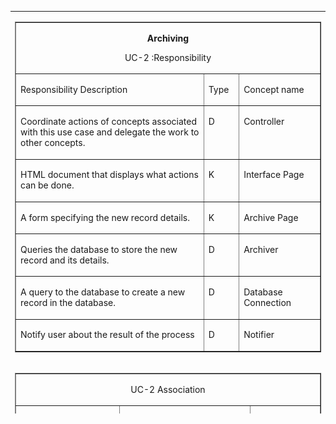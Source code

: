 
<table align="center" width="810" height="644" ">
  <tr>
    <td><table border="1" cellspacing="0" cellpadding="0" align="left">
      <tr>
        <td width="623" colspan="3" valign="top"><p align="center"><strong>Archiving</strong></p>
          <p align="center"> UC-2  :Responsibility</p></td>
      </tr>
      <tr>
        <td width="431" valign="top"><p>Responsibility Description</p></td>
        <td width="48" valign="top"><p>Type</p></td>
        <td width="144" valign="top"><p>Concept name</p></td>
      </tr>
      <tr>
        <td width="431" valign="top"><p>Coordinate    actions of concepts associated with this use case and delegate the work to    other concepts.</p></td>
        <td width="48" valign="top"><p>D</p></td>
        <td width="144" valign="top"><p>Controller</p></td>
      </tr>
      <tr>
        <td width="431" valign="top"><p>HTML    document that displays what actions can be done.</p></td>
        <td width="48" valign="top"><p>K</p></td>
        <td width="144" valign="top"><p>Interface    Page</p></td>
      </tr>
      <tr>
        <td width="431" valign="top"><p>A    form specifying the new record details.</p></td>
        <td width="48" valign="top"><p>K</p></td>
        <td width="144" valign="top"><p>Archive    Page</p></td>
      </tr>
      <tr>
        <td width="431" valign="top"><p>Queries    the database to store the new record and its details. </p></td>
        <td width="48" valign="top"><p>D</p></td>
        <td width="144" valign="top"><p>Archiver</p></td>
      </tr>
      <tr>
        <td width="431" valign="top"><p>A    query to the database to create a new record in the database.</p></td>
        <td width="48" valign="top"><p>D</p></td>
        <td width="144" valign="top"><p>Database    Connection</p></td>
      </tr>
      <tr>
        <td width="431" valign="top"><p>Notify    user about the result of the process</p></td>
        <td width="48" valign="top"><p>D</p></td>
        <td width="144" valign="top"><p>Notifier</p></td>
      </tr>
    </table></td>
  </tr>
  <tr>
    <td><table border="1" cellspacing="0" cellpadding="0" align="left">
      <tr>
        <td width="623" colspan="3" valign="top"><p align="center">UC-2 Association</p></td>
      </tr>
      <tr>
        <td width="216" valign="top"><p>Concept pair</p></td>
        <td width="294" valign="top"><p>Association description</p></td>
        <td width="114" valign="top"><p>Association name </p></td>
      </tr>
      <tr>
        <td width="216"><p>Archive    Page ↔ Controller</p></td>
        <td width="294" valign="top"><p>Archive    Page passes the new record parameters to the Controller</p></td>
        <td width="114"><p>Conveys    Request</p></td>
      </tr>
      <tr>
        <td width="216"><p>Controller    ↔ Archiver</p></td>
        <td width="294" valign="top"><p>Controller    passes the new record parameters to the Archiver</p></td>
        <td width="114"><p>Conveys    Request</p></td>
      </tr>
      <tr>
        <td width="216"><p>Archiver    ↔ Database Connection</p></td>
        <td width="294" valign="top"><p>Archiver    passes the queries to the Database Connection. </p></td>
        <td width="114"><p>Requests    Query</p></td>
      </tr>
      <tr>
        <td width="216"><p>Database    Connection  ↔ Notifier</p></td>
        <td width="294" valign="top"><p>Database    connection informs the notifier about the result of process of record    creation</p></td>
        <td width="114"><p>Informs</p></td>
      </tr>
      <tr>
        <td width="216"><p>Notifier    ↔ Interface Page</p></td>
        <td width="294" valign="top"><p>Notifier    passes the process result message to the Interface page to display.</p></td>
        <td width="114"><p>Displays</p></td>
      </tr>
    </table></td>
  </tr>
  <tr>
    <td><table border="1" cellspacing="0" cellpadding="0" align="left">
      <tr>
        <td width="623" colspan="3" valign="top"><p align="center">UC-2 Attributes</p></td>
      </tr>
      <tr>
        <td width="134" valign="top"><p>Concept</p></td>
        <td width="120" valign="top"><p>Attributes</p></td>
        <td width="369" valign="top"><p>Attribute Description</p></td>
      </tr>
      <tr>
        <td width="134" valign="top"><p>Archiver</p></td>
        <td width="120" valign="top"><p>Record parameters</p></td>
        <td width="369" valign="top"><p>Name, Category, ID, Date (publish, archive, recording), tag</p></td>
      </tr>
    </table></td>
  </tr>
  <tr>
    <td><img src="img/UC-2 Archiving.bmp" width="640" height="469"></td>
  </tr>
  <tr>
    <td> </td>
  </tr>
  <tr>
    <td><table border="1" cellspacing="0" cellpadding="0" align="left">
      <tr>
        <td width="623" colspan="3" valign="top"><p align="center"><strong>Search</strong></p>
          <p align="center">UC-3 Responsibility</p></td>
      </tr>
      <tr>
        <td width="431" valign="top"><p>Responsibility Description</p></td>
        <td width="48" valign="top"><p>Type</p></td>
        <td width="144" valign="top"><p>Concept name</p></td>
      </tr>
      <tr>
        <td width="431" valign="top"><p>Coordinate    actions of concepts associated with this use case and delegate the work to    other concepts.</p></td>
        <td width="48" valign="top"><p>D</p></td>
        <td width="144" valign="top"><p>Controller</p></td>
      </tr>
      <tr>
        <td width="431" valign="top"><p>HTML    document that displays what actions can be done.</p></td>
        <td width="48" valign="top"><p>K</p></td>
        <td width="144" valign="top"><p>Interface    Page</p></td>
      </tr>
      <tr>
        <td width="431" valign="top"><p>Form    specifying the Search parameters for data retrieval from the database.</p></td>
        <td width="48" valign="top"><p>K</p></td>
        <td width="144" valign="top"><p>Search    Page</p></td>
      </tr>
      <tr>
        <td width="431" valign="top"><p>Retrieves    the records from the database.</p></td>
        <td width="48" valign="top"><p>D</p></td>
        <td width="144" valign="top"><p>Searcher</p></td>
      </tr>
      <tr>
        <td width="431" valign="top"><p>Render    the retrieved records into an HTML document for sending to actor&rsquo;s Web    browser for display.</p></td>
        <td width="48" valign="top"><p>D</p></td>
        <td width="144" valign="top"><p>Page    Maker</p></td>
      </tr>
      <tr>
        <td width="431" valign="top"><p>A    query to the database that matches the actor&rsquo;s search criteria and retrieve    the records.</p></td>
        <td width="48" valign="top"><p>D</p></td>
        <td width="144" valign="top"><p>Database    Connection</p></td>
      </tr>
      <tr>
        <td width="431" valign="top"><p>The    selected record can be previewed to the user.</p></td>
        <td width="48" valign="top"><p>D</p></td>
        <td width="144" valign="top"><p>Media    Player</p></td>
      </tr>
      <tr>
        <td width="431" valign="top"><p>The    selected record can be downloaded by the user.</p></td>
        <td width="48" valign="top"><p>D</p></td>
        <td width="144" valign="top"><p>Media    Downloader</p></td>
      </tr>
    </table></td>
  </tr>
  <tr>
    <td> </td>
  </tr>
  <tr>
    <td><table border="1" cellspacing="0" cellpadding="0" align="left" width="630">
      <tr>
        <td width="630" colspan="3" valign="top"><p align="center">UC-3 Association</p></td>
      </tr>
      <tr>
        <td width="156" valign="top"><p>Concept pair</p></td>
        <td width="342" valign="top"><p>Association description</p></td>
        <td width="132" valign="top"><p>Association name </p></td>
      </tr>
      <tr>
        <td width="156" valign="top"><p>Controller ↔ Interface Page</p></td>
        <td width="342" valign="top"><p>Controller prepares the interface page to be displayed for the user.    And receives the search parameters.</p></td>
        <td width="132" valign="top"><p>Displays</p></td>
      </tr>
      <tr>
        <td width="156" valign="top"><p>Controller ↔ Search Request</p></td>
        <td width="342" valign="top"><p>Controller passes the search parameters to the Search Request.</p></td>
        <td width="132" valign="top"><p>Conveys Request</p></td>
      </tr>
      <tr>
        <td width="156" valign="top"><p>Search Request ↔ Database Connection</p></td>
        <td width="342" valign="top"><p>Search request asks the database connection to retrieve the matching    records from the database.</p></td>
        <td width="132" valign="top"><p>Retrieves Records</p></td>
      </tr>
      <tr>
        <td width="156" valign="top"><p>Database Connection ↔ Page Maker</p></td>
        <td width="342" valign="top"><p>Database Connection passes the retrieved data to Page Maker to render    them for display</p></td>
        <td width="132" valign="top"><p>Provides Data</p></td>
      </tr>
      <tr>
        <td width="156" valign="top"><p>Page Maker ↔ Interface Page</p></td>
        <td width="342" valign="top"><p>Page Maker prepares the Interface Page to display the list of    retrieved records for the user</p></td>
        <td width="132" valign="top"><p>Displays</p></td>
      </tr>
      <tr>
        <td width="156" valign="top"><p>Interface Page ↔ Controller</p></td>
        <td width="342" valign="top"><p>Interface Page conveys play request to the Controller</p></td>
        <td width="132" valign="top"><p>Requests Play</p></td>
      </tr>
      <tr>
        <td width="156" valign="top"><p>Controller ↔ Media Player</p></td>
        <td width="342" valign="top"><p>Controller conveys the record to be displayed by Media Player, if    selected</p></td>
        <td width="132" valign="top"><p>Conveys Data</p></td>
      </tr>
      <tr>
        <td width="156" valign="top"><p>Controller ↔  Media Downloader</p></td>
        <td width="342" valign="top"><p>Controller conveys the record to be downloaded to the user specified    location, if selected</p></td>
        <td width="132" valign="top"><p>Conveys Data</p></td>
      </tr>
    </table></td>
  </tr>
  <tr>
    <td> </td>
  </tr>
  <tr>
    <td><table border="1" cellspacing="0" cellpadding="0" align="left">
      <tr>
        <td width="623" colspan="3" valign="top"><p align="center">UC-3 Attributes</p></td>
      </tr>
      <tr>
        <td width="144" valign="top"><p>Concept</p></td>
        <td width="138" valign="top"><p>Attributes</p></td>
        <td width="342" valign="top"><p>Attribute Description</p></td>
      </tr>
      <tr>
        <td width="144" valign="top"><p>Search Request</p></td>
        <td width="138" valign="top"><p>Search parameters</p></td>
        <td width="342" valign="top"><p>General, Specified Date, Tag, Category and Name</p></td>
      </tr>
      <tr>
        <td width="144" valign="top"><p>Media Player</p></td>
        <td width="138" valign="top"><p>File path</p></td>
        <td width="342" valign="top"><p>Used to specify the location of the file.</p></td>
      </tr>
      <tr>
        <td width="144" valign="top"><p>Media Downloader</p></td>
        <td width="138" valign="top"><p>File path</p></td>
        <td width="342" valign="top"><p>Used to specify the location of the file.</p></td>
      </tr>
    </table></td>
  </tr>
  <tr>
    <td> </td>
  </tr>
  <tr>
    <td><img src="img/UC-3 Search.bmp" width="630" height="388"></td>
  </tr>
  <tr>
    <td> </td>
  </tr>
  <tr>
    <td><table border="1" cellspacing="0" cellpadding="0" align="left">
      <tr>
        <td width="623" colspan="3" valign="top"><p align="center"><strong>Report</strong></p>
          <p align="center">UC-4 Responbisility</p></td>
      </tr>
      <tr>
        <td width="431" valign="top"><p>Responsibility Description</p></td>
        <td width="48" valign="top"><p>Type</p></td>
        <td width="144" valign="top"><p>Concept name</p></td>
      </tr>
      <tr>
        <td width="431" valign="top"><p>Coordinate    actions of concepts associated with this use case and delegate the work to    other concepts.</p></td>
        <td width="48" valign="top"><p>D</p></td>
        <td width="144" valign="top"><p>Controller</p></td>
      </tr>
      <tr>
        <td width="431" valign="top"><p>HTML    document that displays what actions can be done.</p></td>
        <td width="48" valign="top"><p>K</p></td>
        <td width="144" valign="top"><p>Interface    Page</p></td>
      </tr>
      <tr>
        <td width="431" valign="top"><p>Form    specifying the filter parameters for data retrieval from the database.</p></td>
        <td width="48" valign="top"><p>K</p></td>
        <td width="144" valign="top"><p>Report    Page</p></td>
      </tr>
      <tr>
        <td width="431" valign="top"><p>To    perform the filter request according to the user specified criteria</p></td>
        <td width="48" valign="top"><p>D</p></td>
        <td width="144" valign="top"><p>Filter    Request</p></td>
      </tr>
      <tr>
        <td width="431" valign="top"><p>Render    the retrieved records into an HTML document for sending to actor&rsquo;s Web    browser for display.</p></td>
        <td width="48" valign="top"><p>D</p></td>
        <td width="144" valign="top"><p>Page    Maker</p></td>
      </tr>
      <tr>
        <td width="431" valign="top"><p>A    query to the database that matches the actor&rsquo;s search criteria and retrieve    the records.</p></td>
        <td width="48" valign="top"><p>D</p></td>
        <td width="144" valign="top"><p>Database    Connection</p></td>
      </tr>
      <tr>
        <td width="431" valign="top"><p>Schedules    the records to be printed, if requested.</p></td>
        <td width="48" valign="top"><p>D</p></td>
        <td width="144" valign="top"><p>Printer    Connection</p></td>
      </tr>
    </table></td>
  </tr>
  <tr>
    <td> </td>
  </tr>
  <tr>
    <td><table border="1" cellspacing="0" cellpadding="0" align="left">
      <tr>
        <td width="623" colspan="3" valign="top"><p align="center">UC-4 Association</p></td>
      </tr>
      <tr>
        <td width="222" valign="top"><p>Concept pair</p></td>
        <td width="276" valign="top"><p>Association description</p></td>
        <td width="126" valign="top"><p>Association name </p></td>
      </tr>
      <tr>
        <td width="222" valign="top"><p>Controller ↔ Interface Page</p></td>
        <td width="276" valign="top"><p>Controller prepares the interface page to be displayed for the user.    And receives the filter parameters.</p></td>
        <td width="126" valign="top"><p>Displays</p></td>
      </tr>
      <tr>
        <td width="222" valign="top"><p>Controller ↔ Filter Request</p></td>
        <td width="276" valign="top"><p>Controller passes the filter parameters to the Filter Request.</p></td>
        <td width="126" valign="top"><p>Conveys Request</p></td>
      </tr>
      <tr>
        <td width="222" valign="top"><p>Filter Request ↔ Database Connection</p></td>
        <td width="276" valign="top"><p>Filter request asks the database connection to retrieve the matching    records from the database.</p></td>
        <td width="126" valign="top"><p>Retrieves Records</p></td>
      </tr>
      <tr>
        <td width="222" valign="top"><p>Database Connection ↔ Page Maker</p></td>
        <td width="276" valign="top"><p>Database Connection passes the retrieved data to Page Maker to render    them for display</p></td>
        <td width="126" valign="top"><p>Provides Data</p></td>
      </tr>
      <tr>
        <td width="222" valign="top"><p>Page Maker ↔ Interface Page</p></td>
        <td width="276" valign="top"><p>Page Maker prepares the Interface Page to display the list of    retrieved records</p></td>
        <td width="126" valign="top"><p>Displays</p></td>
      </tr>
      <tr>
        <td width="222" valign="top"><p>Controller ↔ Printer Connection</p></td>
        <td width="276" valign="top"><p>Controller requests printer to print the report.</p></td>
        <td width="126" valign="top"><p>Requests Print</p></td>
      </tr>
      <tr>
        <td width="222" valign="top"><p>Database Connection ↔  Printer    Connection</p></td>
        <td width="276" valign="top"><p>Database Connection provides the data for the Printer Connection</p></td>
        <td width="126" valign="top"><p>Provides Data</p></td>
      </tr>
    </table></td>
  </tr>
  <tr>
    <td> </td>
  </tr>
  <tr>
    <td><table border="1" cellspacing="0" cellpadding="0" align="left">
      <tr>
        <td width="623" colspan="3" valign="top"><p align="center">UC-4 Attributes</p></td>
      </tr>
      <tr>
        <td width="134" valign="top"><p>Concept</p></td>
        <td width="120" valign="top"><p>Attributes</p></td>
        <td width="369" valign="top"><p>Attribute Description</p></td>
      </tr>
      <tr>
        <td width="134" valign="top"><p>Filter    Request</p></td>
        <td width="120" valign="top"><p>Filter    parameters</p></td>
        <td width="369" valign="top"><p>General,    Specified Date, Tag, Category and Name</p></td>
      </tr>
    </table></td>
  </tr>
  <tr>
    <td> </td>
  </tr>
  <tr>
    <td><img src="img/UC-4 Report.bmp" width="660" height="556"></td>
  </tr>
  <tr>
    <td> </td>
  </tr>
  <tr>
    <td><table border="1" cellspacing="0" cellpadding="0" align="left">
      <tr>
        <td width="623" colspan="3" valign="top"><p align="center"><strong>Automatic Backup</strong></p>
          <p align="center">UC-5 Responsibility</p></td>
      </tr>
      <tr>
        <td width="431" valign="top"><p>Responsibility Description</p></td>
        <td width="48" valign="top"><p>Type</p></td>
        <td width="144" valign="top"><p>Concept name</p></td>
      </tr>
      <tr>
        <td width="431" valign="top"><p>Coordinate    actions of concepts associated with this use case and delegate the work to    other concepts.</p></td>
        <td width="48" valign="top"><p>D</p></td>
        <td width="144" valign="top"><p>Controller</p></td>
      </tr>
      <tr>
        <td width="431" valign="top"><p>To    start the backup automatically, according to the schedule, to a specified    location in the system.</p></td>
        <td width="48" valign="top"><p>D</p></td>
        <td width="144" valign="top"><p>Scheduler</p></td>
      </tr>
      <tr>
        <td width="431" valign="top"><p>Requests    the backup query to the database</p></td>
        <td width="48" valign="top"><p>D</p></td>
        <td width="144" valign="top"><p>Backup    Creator</p></td>
      </tr>
      <tr>
        <td width="431" valign="top"><p>A    query to the database that matches the user&rsquo;s backup criteria and retrieve    the records.</p></td>
        <td width="48" valign="top"><p>D</p></td>
        <td width="144" valign="top"><p>Database    Connection</p></td>
      </tr>
      <tr>
        <td width="431" valign="top"><p>Notifies    the result of the process to the user</p></td>
        <td width="48" valign="top"><p>D</p></td>
        <td width="144" valign="top"><p>Notifier</p></td>
      </tr>
      <tr>
        <td width="431" valign="top"><p>HTML    document that displays what actions can be done.</p></td>
        <td width="48" valign="top"><p>K</p></td>
        <td width="144" valign="top"><p>Interface    Page</p></td>
      </tr>
    </table></td>
  </tr>
  <tr>
    <td> </td>
  </tr>
  <tr>
    <td><table border="1" cellspacing="0" cellpadding="0" align="left">
      <tr>
        <td width="623" colspan="3" valign="top"><p align="center">UC-5 Association</p></td>
      </tr>
      <tr>
        <td width="216" valign="top"><p>Concept pair</p></td>
        <td width="294" valign="top"><p>Association description</p></td>
        <td width="114" valign="top"><p>Association name </p></td>
      </tr>
      <tr>
        <td width="216"><p>Scheduler    ↔ Controller</p></td>
        <td width="294" valign="top"><p>Scheduler    invokes the Controller to start the backup process.</p></td>
        <td width="114"><p>Invokes</p></td>
      </tr>
      <tr>
        <td width="216"><p>Controller    ↔ Backup Creator</p></td>
        <td width="294" valign="top"><p>Controller    passes the request to the Backup Creator.</p></td>
        <td width="114"><p>Conveys    Request</p></td>
      </tr>
      <tr>
        <td width="216"><p>Backup    Creator ↔ Database Connection</p></td>
        <td width="294" valign="top"><p>Backup    Creator request query from the Database Connection. </p></td>
        <td width="114"><p>Requests    Query</p></td>
      </tr>
      <tr>
        <td width="216"><p>Database    Connection ↔ Notifier</p></td>
        <td width="294" valign="top"><p>Once    the backup process is completed, the Database Connection informs the notifier</p></td>
        <td width="114"><p>Informs</p></td>
      </tr>
      <tr>
        <td width="216"><p>Notifier    ↔ Interface Page</p></td>
        <td width="294" valign="top"><p>Notifier    passes a process completion message to the Interface page to display.</p></td>
        <td width="114"><p>Notifies</p></td>
      </tr>
    </table></td>
  </tr>
  <tr>
    <td> </td>
  </tr>
  <tr>
    <td><table border="1" cellspacing="0" cellpadding="0" align="left">
      <tr>
        <td width="623" colspan="3" valign="top"><p align="center">UC-5 Attributes</p></td>
      </tr>
      <tr>
        <td width="134" valign="top"><p>Concept</p></td>
        <td width="120" valign="top"><p>Attributes</p></td>
        <td width="369" valign="top"><p>Attribute Description</p></td>
      </tr>
      <tr>
        <td width="134" valign="top"><p>Backup Creator</p></td>
        <td width="120" valign="top"><p>Backup parameters</p></td>
        <td width="369" valign="top"><p>From date, To date</p></td>
      </tr>
    </table></td>
  </tr>
  <tr>
    <td> </td>
  </tr>
  <tr>
    <td><img src="img/UC5 AutoBackup.bmp" width="638" height="487"></td>
  </tr>
  <tr>
    <td> </td>
  </tr>
  <tr>
    <td><table border="1" cellspacing="0" cellpadding="0" align="left">
      <tr>
        <td width="623" colspan="3" valign="top"><p align="center"><strong>Manual Backup</strong></p>
          <p align="center">UC-6 Responsibility</p></td>
      </tr>
      <tr>
        <td width="431" valign="top"><p>Responsibility Description</p></td>
        <td width="48" valign="top"><p>Type</p></td>
        <td width="144" valign="top"><p>Concept name</p></td>
      </tr>
      <tr>
        <td width="431" valign="top"><p>Coordinate    actions of concepts associated with this use case and delegate the work to    other concepts.</p></td>
        <td width="48" valign="top"><p>D</p></td>
        <td width="144" valign="top"><p>Controller</p></td>
      </tr>
      <tr>
        <td width="431" valign="top"><p>HTML    document that displays what actions can be done.</p></td>
        <td width="48" valign="top"><p>K</p></td>
        <td width="144" valign="top"><p>Interface    Page</p></td>
      </tr>
      <tr>
        <td width="431" valign="top"><p>A    form specifying the manual backup parameters.</p></td>
        <td width="48" valign="top"><p>K</p></td>
        <td width="144" valign="top"><p>Manual    Page</p></td>
      </tr>
      <tr>
        <td width="431" valign="top"><p>To    perform the backup action according to the user specified date.</p></td>
        <td width="48" valign="top"><p>D</p></td>
        <td width="144" valign="top"><p>Manual    Backup</p></td>
      </tr>
      <tr>
        <td width="431" valign="top"><p>A    query to the database that matches the actor&rsquo;s backup criteria and retrieve    the records.</p></td>
        <td width="48" valign="top"><p>D</p></td>
        <td width="144" valign="top"><p>Database    Connection</p></td>
      </tr>
      <tr>
        <td width="431" valign="top"><p>Notify    user about the result of the backup</p></td>
        <td width="48" valign="top"><p>D</p></td>
        <td width="144" valign="top"><p>Notifier</p></td>
      </tr>
    </table></td>
  </tr>
  <tr>
    <td> </td>
  </tr>
  <tr>
    <td><table border="1" cellspacing="0" cellpadding="0" align="left">
      <tr>
        <td width="623" colspan="3" valign="top"><p align="center">UC-6 Association</p></td>
      </tr>
      <tr>
        <td width="216" valign="top"><p>Concept pair</p></td>
        <td width="294" valign="top"><p>Association description</p></td>
        <td width="114" valign="top"><p>Association name </p></td>
      </tr>
      <tr>
        <td width="216"><p>Controller    ↔ Interface Page</p></td>
        <td width="294" valign="top"><p>Controller    prepares the interface page to be displayed for the user.</p></td>
        <td width="114"><p>Displays</p></td>
      </tr>
      <tr>
        <td width="216"><p>Controller    ↔ Manual Backup</p></td>
        <td width="294" valign="top"><p>Controller    passes the user&rsquo;s selected date value to the Manual Backup</p></td>
        <td width="114"><p>Conveys    Request</p></td>
      </tr>
      <tr>
        <td width="216"><p>Manual    Backup ↔ Database Connection</p></td>
        <td width="294" valign="top"><p>Manual    Backup passes the criteria to the Database Connection. Database Connection    retrieves the records and passes to the Manual Backup.</p></td>
        <td width="114"><p>Retrives    Data</p></td>
      </tr>
      <tr>
        <td width="216"><p>Manual    Backup ↔ Notifier</p></td>
        <td width="294" valign="top"><p>Once    the backup process is completed, the Manual Backup notifies the Notifier    about the completion.</p></td>
        <td width="114"><p>Notifies</p></td>
      </tr>
      <tr>
        <td width="216"><p>Notifier    ↔ Interface Page</p></td>
        <td width="294" valign="top"><p>Notifier    passes a process completion message to the Interface page to display.</p></td>
        <td width="114"><p>Displays</p></td>
      </tr>
    </table></td>
  </tr>
  <tr>
    <td> </td>
  </tr>
  <tr>
    <td><table border="1" cellspacing="0" cellpadding="0" align="left">
      <tr>
        <td width="623" colspan="3" valign="top"><p align="center">UC-6 Attributes</p></td>
      </tr>
      <tr>
        <td width="134" valign="top"><p>Concept</p></td>
        <td width="120" valign="top"><p>Attributes</p></td>
        <td width="369" valign="top"><p>Attribute Description</p></td>
      </tr>
      <tr>
        <td width="134" valign="top"><p>Manual Backup</p></td>
        <td width="120" valign="top"><p>Backup parameters</p></td>
        <td width="369" valign="top"><p>From date, To date</p></td>
      </tr>
    </table></td>
  </tr>
  <tr>
    <td> </td>
  </tr>
  <tr>
    <td><img src="img/UC-6  Manual Backup.bmp" width="635" height="421"></td>
  </tr>
  <tr>
    <td> </td>
  </tr>
  <tr>
    <td><table border="1" cellspacing="0" cellpadding="0" align="left" width="625">
      <tr>
        <td width="625" colspan="3" valign="top"><p align="center"><strong>Add Category</strong></p>
          <p align="center">UC-7 Responsibility</p></td>
      </tr>
      <tr>
        <td width="432" valign="top"><p>Responsibility    Description</p></td>
        <td width="49" valign="top"><p>Type</p></td>
        <td width="144" valign="top"><p>Concept    name</p></td>
      </tr>
      <tr>
        <td width="432" valign="top"><p>Coordinate actions of    concepts associated with this use case and delegate the work to other    concepts.</p></td>
        <td width="49" valign="top"><p>D</p></td>
        <td width="144" valign="top"><p>Controller</p></td>
      </tr>
      <tr>
        <td width="432" valign="top"><p>HTML document that    displays what actions can be done.</p></td>
        <td width="49" valign="top"><p>K</p></td>
        <td width="144" valign="top"><p>Interface Page</p></td>
      </tr>
      <tr>
        <td width="432" valign="top"><p>Creates a new    category to the database</p></td>
        <td width="49" valign="top"><p>D</p></td>
        <td width="144" valign="top"><p>Category Creator</p></td>
      </tr>
      <tr>
        <td width="432" valign="top"><p>Prepares a database    query for creating a new category</p></td>
        <td width="49" valign="top"><p>D</p></td>
        <td width="144" valign="top"><p>Database Connection</p></td>
      </tr>
      <tr>
        <td width="432" valign="top"><p>Displays process    completion message to the user </p></td>
        <td width="49" valign="top"><p>D</p></td>
        <td width="144" valign="top"><p>Page Maker</p></td>
      </tr>
    </table></td>
  </tr>
  <tr>
    <td> </td>
  </tr>
  <tr>
    <td><table border="1" cellspacing="0" cellpadding="0" align="left">
      <tr>
        <td width="623" colspan="3" valign="top"><p align="center">UC-7 Association</p></td>
      </tr>
      <tr>
        <td width="222" valign="top"><p>Concept pair</p></td>
        <td width="288" valign="top"><p>Association description</p></td>
        <td width="114" valign="top"><p>Association name </p></td>
      </tr>
      <tr>
        <td width="222" valign="top"><p>Controller    ↔  Interface Page</p></td>
        <td width="288" valign="top"><p>Controller    displays the interface page to the user </p></td>
        <td width="114" valign="top"><p>Displays</p></td>
      </tr>
      <tr>
        <td width="222" valign="top"><p>Interface    Page ↔ Controller</p></td>
        <td width="288" valign="top"><p>Interface    page passes new category name to the controller </p></td>
        <td width="114" valign="top"><p>Conveys    request</p></td>
      </tr>
      <tr>
        <td width="222" valign="top"><p>Controller    ↔ Category Creator</p></td>
        <td width="288" valign="top"><p>Controller    passes the category name to the category creator </p></td>
        <td width="114" valign="top"><p>Conveys    request</p></td>
      </tr>
      <tr>
        <td width="222" valign="top"><p>Category    Creator ↔ Database Connection</p></td>
        <td width="288" valign="top"><p>Category    creator requests category creation into the database</p></td>
        <td width="114" valign="top"><p>Queries    Creation</p></td>
      </tr>
      <tr>
        <td width="222" valign="top"><p>Database    Connection ↔ Page Maker</p></td>
        <td width="288" valign="top"><p>Database    Connection creates the category into the database and notifies the page    maker.</p></td>
        <td width="114" valign="top"><p>Notifies</p></td>
      </tr>
      <tr>
        <td width="222" valign="top"><p>Page    Maker ↔ Interface Page</p></td>
        <td width="288" valign="top"><p>Page    Maker creates a process completion message and passes it to the Interface    page</p></td>
        <td width="114" valign="top"><p>Passes    Message</p></td>
      </tr>
    </table></td>
  </tr>
  <tr>
    <td> </td>
  </tr>
  <tr>
    <td><table border="1" cellspacing="0" cellpadding="0" align="left">
      <tr>
        <td width="623" colspan="3" valign="top"><p align="center">UC-7 Attributes</p></td>
      </tr>
      <tr>
        <td width="144" valign="top"><p>Concept</p></td>
        <td width="110" valign="top"><p>Attributes</p></td>
        <td width="369" valign="top"><p>Attribute Description</p></td>
      </tr>
      <tr>
        <td width="144"><p align="center">Category Creator</p></td>
        <td width="110" valign="top"><p>Category Name</p></td>
        <td width="369" valign="top"><p>A name that is to be given to the new category.</p></td>
      </tr>
    </table></td>
  </tr>
  <tr>
    <td> </td>
  </tr>
  <tr>
    <td><img src="img/UC-7 Add Category.bmp" width="632" height="425"></td>
  </tr>
  <tr>
    <td> </td>
  </tr>
  <tr>
    <td><table border="1" cellspacing="0" cellpadding="0" align="left" width="625">
      <tr>
        <td width="625" colspan="3" valign="top"><p align="center"><strong>Delete Category </strong></p>
          <p align="center">UC-8 Responsibility</p></td>
      </tr>
      <tr>
        <td width="432" valign="top"><p>Responsibility    Description</p></td>
        <td width="49" valign="top"><p>Type</p></td>
        <td width="144" valign="top"><p>Concept    name</p></td>
      </tr>
      <tr>
        <td width="432" valign="top"><p>Coordinate actions of    concepts associated with this use case and delegate the work to other concepts.</p></td>
        <td width="49" valign="top"><p>D</p></td>
        <td width="144" valign="top"><p>Controller</p></td>
      </tr>
      <tr>
        <td width="432" valign="top"><p>HTML document that    displays what actions can be done.</p></td>
        <td width="49" valign="top"><p>K</p></td>
        <td width="144" valign="top"><p>Interface Page</p></td>
      </tr>
      <tr>
        <td width="432" valign="top"><p>Remove an existing category    from the database</p></td>
        <td width="49" valign="top"><p>D</p></td>
        <td width="144" valign="top"><p>Category Remover</p></td>
      </tr>
      <tr>
        <td width="432" valign="top"><p>Prepares a database    query for removing  an existing category</p></td>
        <td width="49" valign="top"><p>D</p></td>
        <td width="144" valign="top"><p>Database Connection</p></td>
      </tr>
      <tr>
        <td width="432" valign="top"><p>Displays process    completion message to the user </p></td>
        <td width="49" valign="top"><p>D</p></td>
        <td width="144" valign="top"><p>Page Maker</p></td>
      </tr>
    </table></td>
  </tr>
  <tr>
    <td> </td>
  </tr>
  <tr>
    <td><table border="1" cellspacing="0" cellpadding="0" align="left">
      <tr>
        <td width="623" colspan="3" valign="top"><p align="center">UC-8 Association</p></td>
      </tr>
      <tr>
        <td width="222" valign="top"><p>Concept pair</p></td>
        <td width="288" valign="top"><p>Association description</p></td>
        <td width="114" valign="top"><p>Association name </p></td>
      </tr>
      <tr>
        <td width="222" valign="top"><p>Controller    ↔  Interface Page</p></td>
        <td width="288" valign="top"><p>Controller    displays the interface page to the user </p></td>
        <td width="114" valign="top"><p>Displays</p></td>
      </tr>
      <tr>
        <td width="222" valign="top"><p>Interface    Page ↔ Controller</p></td>
        <td width="288" valign="top"><p>Interface    page passes deleting category name to the controller </p></td>
        <td width="114" valign="top"><p>Conveys    request</p></td>
      </tr>
      <tr>
        <td width="222" valign="top"><p>Controller    ↔ Category Creator</p></td>
        <td width="288" valign="top"><p>Controller    passes the category name to the category remover </p></td>
        <td width="114" valign="top"><p>Conveys    request</p></td>
      </tr>
      <tr>
        <td width="222" valign="top"><p>Category    Creator ↔ Database Connection</p></td>
        <td width="288" valign="top"><p>Category    remover requests category deletion from the database</p></td>
        <td width="114" valign="top"><p>Queries    Creation</p></td>
      </tr>
      <tr>
        <td width="222" valign="top"><p>Database    Connection ↔ Page Maker</p></td>
        <td width="288" valign="top"><p>Database    Connection removes the category from the database and notifies the page    maker.</p></td>
        <td width="114" valign="top"><p>Notifies</p></td>
      </tr>
      <tr>
        <td width="222" valign="top"><p>Page    Maker ↔ Interface Page</p></td>
        <td width="288" valign="top"><p>Page    Maker creates a process completion message and passes it to the Interface    page</p></td>
        <td width="114" valign="top"><p>Passes    Message</p></td>
      </tr>
    </table></td>
  </tr>
  <tr>
    <td> </td>
  </tr>
  <tr>
    <td><table border="1" cellspacing="0" cellpadding="0" align="left">
      <tr>
        <td width="623" colspan="3" valign="top"><p align="center">UC-8 Attributes</p></td>
      </tr>
      <tr>
        <td width="134" valign="top"><p>Concept</p></td>
        <td width="120" valign="top"><p>Attributes</p></td>
        <td width="369" valign="top"><p>Attribute Description</p></td>
      </tr>
      <tr>
        <td width="134"><p align="center">Category Remover</p></td>
        <td width="120" valign="top"><p>Category Name</p></td>
        <td width="369" valign="top"><p>The category name that is to be removed </p></td>
      </tr>
    </table></td>
  </tr>
  <tr>
    <td> </td>
  </tr>
  <tr>
    <td><img src="img/UC-8 Remove Category.bmp" width="634" height="455"></td>
  </tr>
  <tr>
    <td> </td>
  </tr>
  <tr>
    <td><table border="1" cellspacing="0" cellpadding="0" align="left">
      <tr>
        <td width="601" colspan="3" valign="top"><p align="center"><strong>Record Edition</strong></p>
          <p align="center"> UC-9:     Responsibility</p></td>
      </tr>
      <tr>
        <td width="357" valign="top"><p><strong>Responsibility  Description</strong></p></td>
        <td width="44" valign="top"><p>Type</p></td>
        <td width="200" valign="top"><p>Concept Name</p></td>
      </tr>
      <tr>
        <td width="357" valign="top"><p><strong>Coordinate actions of    concepts associated with this use case and delegate the work to other    concepts.</strong></p></td>
        <td width="44" valign="top"><p>D</p></td>
        <td width="200" valign="top"><p>Controller</p></td>
      </tr>
      <tr>
        <td width="357" valign="top"><p><strong>Form specifying the    search parameters for the record of interest(date, name,tag,category) for    database log retrieval</strong></p></td>
        <td width="44" valign="top"><p>K</p></td>
        <td width="200" valign="top"><p>Search Request</p></td>
      </tr>
      <tr>
        <td width="357" valign="top"><p><strong>Render the retrieved    records into an HTML document for sending to actor&rsquo;s Web browser for display</strong></p></td>
        <td width="44" valign="top"><p>D</p></td>
        <td width="200" valign="top"><p>Page Maker</p></td>
      </tr>
      <tr>
        <td width="357" valign="top"><p><strong>HTML document that shows    the actor the current context, what actions can be done( Edit and delete record)</strong></p></td>
        <td width="44" valign="top"><p>K</p></td>
        <td width="200" valign="top"><p>Interface Page</p></td>
      </tr>
      <tr>
        <td width="357" valign="top"><p><strong>Prepare a database query    that best matches the actor&rsquo;s search criteria and retrieve the record(s) from    the database </strong></p></td>
        <td width="44" valign="top"><p>D</p></td>
        <td width="200" valign="top"><p>Database Connection</p></td>
      </tr>
      <tr>
        <td width="357" valign="top"><p><strong>List of &ldquo;interesting&rdquo;    records for further actions( Edit, Delete)</strong></p></td>
        <td width="44" valign="top"><p>K</p></td>
        <td width="200" valign="top"><p>Investigation Request</p></td>
      </tr>
      <tr>
        <td width="357" valign="top"><p><strong>Update the record of    interest in the database </strong></p></td>
        <td width="44" valign="top"><p>D</p></td>
        <td width="200" valign="top"><p>Editor(Updator)</p></td>
      </tr>
      <tr>
        <td width="357" valign="top"><p><strong>Notify Administrator    about the update</strong></p></td>
        <td width="44" valign="top"><p>D</p></td>
        <td width="200" valign="top"><p>Notifier</p></td>
      </tr>
    </table></td>
  </tr>
  <tr>
    <td> </td>
  </tr>
  <tr>
    <td><table border="1" cellspacing="0" cellpadding="0">
      <tr>
        <td width="200" valign="top"><p><strong> </strong></p></td>
        <td width="200" valign="top"><p><strong> </strong></p></td>
        <td width="200" valign="top"><p><strong> </strong></p></td>
      </tr>
      <tr>
        <td width="601" colspan="3" valign="top"><p align="center"><strong>   UC-9:Associations</strong></p></td>
      </tr>
      <tr>
        <td width="200" valign="top"><p><strong>Concept pair</strong></p></td>
        <td width="200" valign="top"><p>Association Description</p></td>
        <td width="200" valign="top"><p>Association name</p></td>
      </tr>
      <tr>
        <td width="200" valign="top"><p><strong>Controller</strong><strong>↔Page Maker</strong></p></td>
        <td width="200" valign="top"><p>Controller passes requests to Page    Maker and receives back pages prepared for displaying</p></td>
        <td width="200" valign="top"><p> </p>
          <p>conveys requests</p></td>
      </tr>
      <tr>
        <td width="200" valign="top"><p><strong>Page Maker </strong><strong>↔Database    Connection</strong></p></td>
        <td width="200" valign="top"><p>Database Connection passes the retrieved data to Page    Maker to render them for display</p></td>
        <td width="200" valign="top"><p>provides data</p></td>
      </tr>
      <tr>
        <td width="200" valign="top"><p><strong>Page Maker   </strong><strong>↔Interface Page</strong></p></td>
        <td width="200" valign="top"><p>Page Maker prepares the Interface    Page</p></td>
        <td width="200" valign="top"><p>prepares</p></td>
      </tr>
      <tr>
        <td width="200" valign="top"><p><strong>Controller </strong><strong>↔Database    Connection</strong></p></td>
        <td width="200" valign="top"><p>Controller passes search requests for the record of    interest to Database Connection</p></td>
        <td width="200" valign="top"><p>conveys requests</p></td>
      </tr>
      <tr>
        <td width="200" valign="top"><p><strong>Controller </strong><strong>↔</strong><strong>Investigation Request</strong></p></td>
        <td width="200" valign="top"><p> generates list of matching records</p></td>
        <td width="200" valign="top"><p>generates</p></td>
      </tr>
      <tr>
        <td width="200" valign="top"><p><strong>Controller </strong><strong>↔Editor(Updater)</strong></p></td>
        <td width="200" valign="top"><p>Controller passes the record of interest to    Editor(Updater), which updates the record</p></td>
        <td width="200" valign="top"><p>conveys requests</p></td>
      </tr>
    </table></td>
  </tr>
  <tr>
    <td> </td>
  </tr>
  <tr>
    <td><table border="1" cellspacing="0" cellpadding="0" align="left">
      <tr>
        <td width="601" colspan="3" valign="top"><p align="center"><strong> UC-9: Attributes</strong></p></td>
      </tr>
      <tr>
        <td width="200" valign="top"><p><strong>Concept</strong></p></td>
        <td width="200" valign="top"><p>Attributes</p></td>
        <td width="200" valign="top"><p>Attribute Description</p></td>
      </tr>
      <tr>
        <td width="200" valign="top"><p><strong>Search    Request</strong></p></td>
        <td width="200" valign="top"><p>search <br>
          parameters</p></td>
        <td width="200" valign="top"><p>Need to    Filter the retrieved records to match the actor&rsquo;s search criteria.</p></td>
      </tr>
      <tr>
        <td width="200" valign="top"><p><strong>Investigation </strong><br>
          <strong>Request</strong></p></td>
        <td width="200" valign="top"><p>records    list</p></td>
        <td width="200" valign="top"><p>List of    &ldquo;Matching&rdquo; records generated</p></td>
      </tr>
      <tr>
        <td width="200" valign="top"><p><strong>Editor</strong></p></td>
        <td width="200" valign="top"><p>IsUpdate</p></td>
        <td width="200" valign="top"><p>Needed to    check the if the record was updated</p></td>
      </tr>
      <tr>
        <td width="200" valign="top"><p><strong>Notifier</strong></p></td>
        <td width="200" valign="top"><p>RecordName</p></td>
        <td width="200" valign="top"><p>Needed to    notify that  the record was updated</p></td>
      </tr>
    </table></td>
  </tr>
  
   <tr>
    <td> </td>
  </tr>
   <tr>
    <td><img src="img/Usecase-9.bmp" width="643" height="502"></td>
  </tr>
   <tr>
    <td> </td>
  </tr>
   <tr>
    <td><table border="1" cellspacing="0" cellpadding="0" align="left">
      <tr>
        <td width="601" colspan="3" valign="top"><p align="center"><strong> Record Deletion</strong></p>
          <p align="center"> UC-10: Responsibility</p></td>
      </tr>
      <tr>
        <td width="357" valign="top"><p><strong>Responsibility  Description</strong></p></td>
        <td width="44" valign="top"><p>Type</p></td>
        <td width="200" valign="top"><p>Concept Name</p></td>
      </tr>
      <tr>
        <td width="357" valign="top"><p><strong>Coordinate actions of    concepts associated with this use case and delegate the work to other    concepts.</strong></p></td>
        <td width="44" valign="top"><p>D</p></td>
        <td width="200" valign="top"><p>Controller</p></td>
      </tr>
      <tr>
        <td width="357" valign="top"><p><strong>Form specifying the    search parameters for the record of interest(date, name,tag,category) for    database log retrieval</strong></p></td>
        <td width="44" valign="top"><p>K</p></td>
        <td width="200" valign="top"><p>Search Request</p></td>
      </tr>
      <tr>
        <td width="357" valign="top"><p><strong>Render the retrieved    records into an HTML document for sending to actor&rsquo;s Web browser for display</strong></p></td>
        <td width="44" valign="top"><p>D</p></td>
        <td width="200" valign="top"><p>Page Maker</p></td>
      </tr>
      <tr>
        <td width="357" valign="top"><p><strong>HTML document that shows    the actor the current context, what actions can be done( Edit and delete record)</strong></p></td>
        <td width="44" valign="top"><p>K</p></td>
        <td width="200" valign="top"><p>Interface Page</p></td>
      </tr>
      <tr>
        <td width="357" valign="top"><p><strong>Prepare a database query    that best matches the actor&rsquo;s search criteria and retrieve the record(s) from    the database </strong></p></td>
        <td width="44" valign="top"><p>D</p></td>
        <td width="200" valign="top"><p>Database Connection</p></td>
      </tr>
      <tr>
        <td width="357" valign="top"><p><strong>List of &ldquo;interesting&rdquo;    records for further actions( Edit, Delete)</strong></p></td>
        <td width="44" valign="top"><p>K</p></td>
        <td width="200" valign="top"><p>Investigation Request</p></td>
      </tr>
      <tr>
        <td width="357" valign="top"><p><strong>Delete the record of    interest from the database </strong></p></td>
        <td width="44" valign="top"><p>D</p></td>
        <td width="200" valign="top"><p>Deletor (Updater)</p></td>
      </tr>
      <tr>
        <td width="357" valign="top"><p><strong>Notify Administrator about    the delete</strong></p></td>
        <td width="44" valign="top"><p>D</p></td>
        <td width="200" valign="top"><p>Notifier</p></td>
      </tr>
    </table></td>
  </tr>
   <tr>
    <td> </td>
  </tr>
   <tr>
    <td><table border="1" cellspacing="0" cellpadding="0" align="left">
      <tr>
        <td width="601" colspan="3" valign="top"><p align="center"><strong>  UC-10: Attributes</strong></p></td>
      </tr>
      <tr>
        <td width="200" valign="top"><p><strong>Concept</strong></p></td>
        <td width="200" valign="top"><p>Attributes</p></td>
        <td width="200" valign="top"><p>Attribute    Description</p></td>
      </tr>
      <tr>
        <td width="200" valign="top"><p><strong>Search    Request</strong></p></td>
        <td width="200" valign="top"><p>SearchParameters</p></td>
        <td width="200" valign="top"><p>Need to    Filter the retrieved records to match the actor&rsquo;s search criteria.</p></td>
      </tr>
      <tr>
        <td width="200" valign="top"><p><strong>Investigation </strong><br>
          <strong>Request</strong></p></td>
        <td width="200" valign="top"><p>records    list</p></td>
        <td width="200" valign="top"><p>List of    &ldquo;Matching&rdquo; records generated</p></td>
      </tr>
      <tr>
        <td width="200" valign="top"><p><strong>Deletor(record    remover)</strong></p></td>
        <td width="200" valign="top"><p>IsRemoved</p></td>
        <td width="200" valign="top"><p>Needed to    check that if the record was removed</p></td>
      </tr>
      <tr>
        <td width="200" valign="top"><p><strong>Notifier</strong></p></td>
        <td width="200" valign="top"><p>RecordName</p></td>
        <td width="200" valign="top"><p>Needed to    notify that  the record was removed</p></td>
      </tr>
    </table></td>
  </tr>
   <tr>
    <td> </td>
  </tr>
   <tr>
    <td><table border="1" cellspacing="0" cellpadding="0">
      <tr>
        <td width="200" valign="top"><p><strong> </strong></p></td>
        <td width="200" valign="top"><p><strong> </strong></p></td>
        <td width="200" valign="top"><p><strong> </strong></p></td>
      </tr>
      <tr>
        <td width="601" colspan="3" valign="top"><p align="center"><strong>  UC-10: associations</strong></p></td>
      </tr>
      <tr>
        <td width="200" valign="top"><p><strong>Concept pair</strong></p></td>
        <td width="200" valign="top"><p>Association Description</p></td>
        <td width="200" valign="top"><p>Association name</p></td>
      </tr>
      <tr>
        <td width="200" valign="top"><p><strong>Controller</strong><strong>↔ </strong><br>
          <strong>Page Maker</strong></p></td>
        <td width="200" valign="top"><p>Controller passes requests to Page    Maker and receives back pages prepared for displaying</p></td>
        <td width="200" valign="top"><p> </p>
          <p>conveys requests</p></td>
      </tr>
      <tr>
        <td width="200" valign="top"><p><strong>age Maker </strong><strong>↔ </strong><br>
          <strong>Database Connection</strong></p></td>
        <td width="200" valign="top"><p>Database Connection passes the retrieved data to Page    Maker to render them for display</p></td>
        <td width="200" valign="top"><p>provides data</p></td>
      </tr>
      <tr>
        <td width="200" valign="top"><p><strong>Page Maker   </strong><strong>↔ </strong><br>
          <strong>Interface Page</strong></p></td>
        <td width="200" valign="top"><p>Page Maker prepares the Interface    Page</p></td>
        <td width="200" valign="top"><p>prepares</p></td>
      </tr>
      <tr>
        <td width="200" valign="top"><p><strong>Controller </strong><strong>↔ </strong><br>
          <strong>Database Connection</strong></p></td>
        <td width="200" valign="top"><p>Controller passes search requests for the record of    interest to Database Connection</p></td>
        <td width="200" valign="top"><p>conveys requests</p></td>
      </tr>
      <tr>
        <td width="200" valign="top"><p><strong>Controller </strong><strong>↔</strong><strong> </strong><br>
          <strong>Investigation Request</strong></p></td>
        <td width="200" valign="top"><p> generates list of matching records</p></td>
        <td width="200" valign="top"><p>generates</p></td>
      </tr>
      <tr>
        <td width="200" valign="top"><p><strong>Controller </strong><strong>↔ </strong><br>
          <strong>Deletor(Record remover)</strong></p></td>
        <td width="200" valign="top"><p>Controller passes the record of interest to Deletor,    which removes it the record</p></td>
        <td width="200" valign="top"><p>conveys requests</p></td>
      </tr>
    </table></td>
  </tr>
   <tr>
    <td> </td>
  </tr>
   </tr>
  <tr>
     <td>&nbsp;</td>
  </tr>
  <tr>
    <td><table border="1" cellspacing="0" cellpadding="0" align="left">
      <tr>
        <td width="601" colspan="3" valign="top"><p align="center"><strong> UC-10: Attributes</strong></p></td>
      </tr>
      <tr>
        <td width="200" valign="top"><p><strong>Concept</strong></p></td>
        <td width="200" valign="top"><p>Attributes</p></td>
        <td width="200" valign="top"><p>Attribute    Description</p></td>
      </tr>
      <tr>
        <td width="200" valign="top"><p><strong>Search    Request</strong></p></td>
        <td width="200" valign="top"><p>SearchParameters</p></td>
        <td width="200" valign="top"><p>Need to    Filter the retrieved records to match the actor&rsquo;s search criteria.</p></td>
      </tr>
      <tr>
        <td width="200" valign="top"><p><strong>Investigation </strong><br>
          <strong>Request</strong></p></td>
        <td width="200" valign="top"><p>records    list</p></td>
        <td width="200" valign="top"><p>List of &ldquo;Matching&rdquo;    records generated</p></td>
      </tr>
      <tr>
        <td width="200" valign="top"><p><strong>Deletor(record    remover)</strong></p></td>
        <td width="200" valign="top"><p>IsRemoved</p></td>
        <td width="200" valign="top"><p>Needed to    check that if the record was removed</p></td>
      </tr>
      <tr>
        <td width="200" valign="top"><p><strong>Notifier</strong></p></td>
        <td width="200" valign="top"><p>RecordName</p></td>
        <td width="200" valign="top"><p>Needed to    notify that  the record was removed</p></td>
      </tr>
    </table></td>
  </tr>
  <tr>
    <td><img src="img/Usecase-10.bmp" width="656" height="532"></td>
  </tr>
  <tr>
    <td> </td>
  </tr>
  <tr>
    <td><table border="1" cellspacing="0" cellpadding="0" align="left" width="625">
      <tr>
        <td width="625" colspan="3" valign="top"><p align="center"><strong>Add User </strong></p>
          <p align="center">UC-11 Responsibility</p></td>
      </tr>
      <tr>
        <td width="432" valign="top"><p>Responsibility    Description</p></td>
        <td width="49" valign="top"><p>Type</p></td>
        <td width="144" valign="top"><p>Concept    name</p></td>
      </tr>
      <tr>
        <td width="432" valign="top"><p>Coordinate actions of    concepts associated with this use case and delegate the work to other    concepts.</p></td>
        <td width="49" valign="top"><p>D</p></td>
        <td width="144" valign="top"><p>Controller</p></td>
      </tr>
      <tr>
        <td width="432" valign="top"><p>HTML document that    displays what actions can be done.</p></td>
        <td width="49" valign="top"><p>K</p></td>
        <td width="144" valign="top"><p>Interface Page</p></td>
      </tr>
      <tr>
        <td width="432" valign="top"><p>Creates a new user into    the database</p></td>
        <td width="49" valign="top"><p>D</p></td>
        <td width="144" valign="top"><p>User Creator</p></td>
      </tr>
      <tr>
        <td width="432" valign="top"><p>Prepares a database    query for creating a new user</p></td>
        <td width="49" valign="top"><p>D</p></td>
        <td width="144" valign="top"><p>Database Connection</p></td>
      </tr>
      <tr>
        <td width="432" valign="top"><p>Displays the result message    to the user </p></td>
        <td width="49" valign="top"><p>D</p></td>
        <td width="144" valign="top"><p>Page Maker</p></td>
      </tr>
    </table></td>
  </tr>
  <tr>
    <td> </td>
  </tr>
  <tr>
    <td><table border="1" cellspacing="0" cellpadding="0" align="left">
      <tr>
        <td width="623" colspan="3" valign="top"><p align="center">UC-11 Association</p></td>
      </tr>
      <tr>
        <td width="222" valign="top"><p>Concept pair</p></td>
        <td width="288" valign="top"><p>Association description</p></td>
        <td width="114" valign="top"><p>Association name </p></td>
      </tr>
      <tr>
        <td width="222" valign="top"><p>Controller    ↔  Interface Page</p></td>
        <td width="288" valign="top"><p>Controller    displays the interface page to the user </p></td>
        <td width="114" valign="top"><p>Displays</p></td>
      </tr>
      <tr>
        <td width="222" valign="top"><p>Interface    Page ↔ Controller</p></td>
        <td width="288" valign="top"><p>Interface    page passes new user&rsquo;s name to the controller </p></td>
        <td width="114" valign="top"><p>Conveys    request</p></td>
      </tr>
      <tr>
        <td width="222" valign="top"><p>Controller    ↔ User Creator</p></td>
        <td width="288" valign="top"><p>Controller    passes the user&rsquo;s name to the user creator </p></td>
        <td width="114" valign="top"><p>Conveys    request</p></td>
      </tr>
      <tr>
        <td width="222" valign="top"><p>User    Creator ↔ Database Connection</p></td>
        <td width="288" valign="top"><p>User    creator requests User creation into the database</p></td>
        <td width="114" valign="top"><p>Queries    Creation</p></td>
      </tr>
      <tr>
        <td width="222" valign="top"><p>Database    Connection ↔ Page Maker</p></td>
        <td width="288" valign="top"><p>Database    Connection creates the category into the database and notifies the page    maker.</p></td>
        <td width="114" valign="top"><p>Notifies</p></td>
      </tr>
      <tr>
        <td width="222" valign="top"><p>Page    Maker ↔ Interface Page</p></td>
        <td width="288" valign="top"><p>Page    Maker creates the result message and displays to the Interface page</p></td>
        <td width="114" valign="top"><p>Passes    Message</p></td>
      </tr>
    </table></td>
  </tr>
  <tr>
    <td> </td>
  </tr>
  <tr>
    <td> </td>
  </tr>
  <tr>
    <td><table border="1" cellspacing="0" cellpadding="0" align="left">
      <tr>
        <td width="623" colspan="3" valign="top"><p align="center">UC-11 Attributes</p></td>
      </tr>
      <tr>
        <td width="144" valign="top"><p>Concept</p></td>
        <td width="110" valign="top"><p>Attributes</p></td>
        <td width="369" valign="top"><p>Attribute Description</p></td>
      </tr>
      <tr>
        <td width="144"><p align="center">User Creator</p></td>
        <td width="110" valign="top"><p>User parameters </p></td>
        <td width="369" valign="top"><p>User name , password , re-password , job title</p></td>
      </tr>
    </table></td>
  </tr>
  <tr>
    <td> </td>
  </tr>
  <tr>
    <td><img src="img/UC-11 Add user.bmp" width="649" height="442"></td>
  </tr>
  <tr>
    <td> </td>
  </tr>
  <tr>
    <td><table border="1" cellspacing="0" cellpadding="0" align="left" width="625">
      <tr>
        <td width="625" colspan="3" valign="top"><p align="center"><strong>Remove User</strong></p>
          <p align="center">UC-12 Responsibility</p></td>
      </tr>
      <tr>
        <td width="432" valign="top"><p>Responsibility    Description</p></td>
        <td width="49" valign="top"><p>Type</p></td>
        <td width="144" valign="top"><p>Concept    name</p></td>
      </tr>
      <tr>
        <td width="432" valign="top"><p>Coordinate actions of    concepts associated with this use case and delegate the work to other    concepts.</p></td>
        <td width="49" valign="top"><p>D</p></td>
        <td width="144" valign="top"><p>Controller</p></td>
      </tr>
      <tr>
        <td width="432" valign="top"><p>HTML document that    displays what actions can be done.</p></td>
        <td width="49" valign="top"><p>K</p></td>
        <td width="144" valign="top"><p>Interface Page</p></td>
      </tr>
      <tr>
        <td width="432" valign="top"><p>Remove an existing user    from the database</p></td>
        <td width="49" valign="top"><p>D</p></td>
        <td width="144" valign="top"><p>User Remover</p></td>
      </tr>
      <tr>
        <td width="432" valign="top"><p>Prepares a database    query for removing an existing user</p></td>
        <td width="49" valign="top"><p>D</p></td>
        <td width="144" valign="top"><p>Database Connection</p></td>
      </tr>
      <tr>
        <td width="432" valign="top"><p>Displays the result    message to the user </p></td>
        <td width="49" valign="top"><p>D</p></td>
        <td width="144" valign="top"><p>Page Maker</p></td>
      </tr>
    </table></td>
  </tr>
  <tr>
    <td> </td>
  </tr>
  <tr>
    <td> </td>
  </tr>
  
   <tr>
    <td><table border="1" cellspacing="0" cellpadding="0" align="left">
      <tr>
        <td width="623" colspan="3" valign="top"><p align="center">UC-12 Association</p></td>
      </tr>
      <tr>
        <td width="222" valign="top"><p>Concept pair</p></td>
        <td width="288" valign="top"><p>Association description</p></td>
        <td width="114" valign="top"><p>Association name </p></td>
      </tr>
      <tr>
        <td width="222" valign="top"><p>Controller    ↔  Interface Page</p></td>
        <td width="288" valign="top"><p>Controller    displays the interface page to the user </p></td>
        <td width="114" valign="top"><p>Displays</p></td>
      </tr>
      <tr>
        <td width="222" valign="top"><p>Interface    Page ↔ Controller</p></td>
        <td width="288" valign="top"><p>Interface    page passes an existing  user&rsquo;s name to    the controller </p></td>
        <td width="114" valign="top"><p>Conveys    request</p></td>
      </tr>
      <tr>
        <td width="222" valign="top"><p>Controller    ↔ User Remover</p></td>
        <td width="288" valign="top"><p>Controller    passes the user&rsquo;s name to the user remover </p></td>
        <td width="114" valign="top"><p>Conveys    request</p></td>
      </tr>
      <tr>
        <td width="222" valign="top"><p>User    remover ↔ Database Connection</p></td>
        <td width="288" valign="top"><p>User    remover requests User deletion from the database</p></td>
        <td width="114" valign="top"><p>Queries    deletion</p></td>
      </tr>
      <tr>
        <td width="222" valign="top"><p>Database    Connection ↔ Page Maker</p></td>
        <td width="288" valign="top"><p>Database    Connection removes the user from the database and notifies the page maker.</p></td>
        <td width="114" valign="top"><p>Notifies</p></td>
      </tr>
      <tr>
        <td width="222" valign="top"><p>Page    Maker ↔ Interface Page</p></td>
        <td width="288" valign="top"><p>Page    Maker creates the result message and displays to the Interface page</p></td>
        <td width="114" valign="top"><p>Passes    Message</p></td>
      </tr>
    </table></td>
  </tr>
   <tr>
    <td> </td>
  </tr>
   <tr>
    <td><table border="1" cellspacing="0" cellpadding="0" align="left">
      <tr>
        <td width="623" colspan="3" valign="top"><p align="center">UC-12 Attributes</p></td>
      </tr>
      <tr>
        <td width="144" valign="top"><p>Concept</p></td>
        <td width="110" valign="top"><p>Attributes</p></td>
        <td width="369" valign="top"><p>Attribute Description</p></td>
      </tr>
      <tr>
        <td width="144"><p align="center">User Remover</p></td>
        <td width="110"><p align="center">User name</p></td>
        <td width="369"><p>Name of the user that is to be deleted</p></td>
      </tr>
    </table></td>
  </tr>
   <tr>
    <td> </td>
  </tr>
   <tr>
    <td><img src="img/UC-12 remove.bmp" width="646" height="481"></td>
  </tr>
   <tr>
    <td> </td>
  </tr>
   <tr>
    <td><table border="1" cellspacing="0" cellpadding="0" align="left">
      <tr>
        <td width="623" colspan="3" valign="top"><p align="center"><strong>Authenticate User</strong></p>
          <p align="center">UC-13 Responsibility</p></td>
      </tr>
      <tr>
        <td width="431" valign="top"><p>Responsibility    Description</p></td>
        <td width="48" valign="top"><p>Type</p></td>
        <td width="144" valign="top"><p>Concept    name</p></td>
      </tr>
      <tr>
        <td width="431" valign="top"><p>Coordinate actions of    concepts associated with this use case and delegate the work to other    concepts.</p></td>
        <td width="48" valign="top"><p>D</p></td>
        <td width="144" valign="top"><p>Controller</p></td>
      </tr>
      <tr>
        <td width="431" valign="top"><p>Container for user&rsquo;s    authentication data, such as user name and password</p></td>
        <td width="48" valign="top"><p>K</p></td>
        <td width="144" valign="top"><p>Key</p></td>
      </tr>
      <tr>
        <td width="431" valign="top"><p>Verify whether or not    the authentication key entered by the user is valid.</p></td>
        <td width="48" valign="top"><p>D</p></td>
        <td width="144" valign="top"><p>Key Checker</p></td>
      </tr>
      <tr>
        <td width="431" valign="top"><p>Container for the    collection of valid keys associated with users.</p></td>
        <td width="48" valign="top"><p>K</p></td>
        <td width="144" valign="top"><p>Key Storage</p></td>
      </tr>
      <tr>
        <td width="431" valign="top"><p>HTML document that    displays what actions can be done.</p></td>
        <td width="48" valign="top"><p>K</p></td>
        <td width="144" valign="top"><p>Interface Page</p></td>
      </tr>
    </table></td>
  </tr>
   <tr>
    <td> </td>
  </tr>
   <tr>
    <td><table border="1" cellspacing="0" cellpadding="0" align="left">
      <tr>
        <td width="623" colspan="3" valign="top"><p align="center">UC-13 Association</p></td>
      </tr>
      <tr>
        <td width="222" valign="top"><p>Concept pair</p></td>
        <td width="288" valign="top"><p>Association description</p></td>
        <td width="114" valign="top"><p>Association name </p></td>
      </tr>
      <tr>
        <td width="222" valign="top"><p>Key    ↔ Controller</p></td>
        <td width="288" valign="top"><p>Key    passes the username and password to the controller</p></td>
        <td width="114" valign="top"><p>Obtains    Key</p></td>
      </tr>
      <tr>
        <td width="222" valign="top"><p>Controller    ↔ key Checker</p></td>
        <td width="288" valign="top"><p>Controller    passes the key to the key checker and key checker returns the result</p></td>
        <td width="114" valign="top"><p>Conveys    Key</p></td>
      </tr>
      <tr>
        <td width="222" valign="top"><p>Key    ↔ Key Checker</p></td>
        <td width="288" valign="top"><p>Key    checker verifies the obtained key</p></td>
        <td width="114" valign="top"><p>Verifies</p></td>
      </tr>
      <tr>
        <td width="222" valign="top"><p>Key    checker ↔ Key Storage</p></td>
        <td width="288" valign="top"><p>Key    Checker checks the key storage whether the key matches or not.</p></td>
        <td width="114" valign="top"><p>Validates    Key</p></td>
      </tr>
      <tr>
        <td width="222" valign="top"><p>Controller    ↔ Interface Page</p></td>
        <td width="288" valign="top"><p>Controller    displays the Interface Page</p></td>
        <td width="114" valign="top"><p>Displays</p></td>
      </tr>
    </table></td>
  </tr>
  
  </tr>
  <tr>
    <td> </td>
  </tr>
  <tr>
    <td><table border="1" cellspacing="0" cellpadding="0" align="left">
      <tr>
        <td width="623" colspan="3" valign="top"><p align="center">UC-13 Attributes</p></td>
      </tr>
      <tr>
        <td width="134" valign="top"><p>Concept</p></td>
        <td width="120" valign="top"><p>Attributes</p></td>
        <td width="369" valign="top"><p>Attribute Description</p></td>
      </tr>
      <tr>
        <td width="134"><p align="center">Key</p></td>
        <td width="120" valign="top"><p>Authentication<br>
          parameters</p></td>
        <td width="369" valign="top"><p>Used to identify the user accessibility rights</p></td>
      </tr>
      <tr>
        <td width="134" valign="top"><p>Key Checker</p></td>
        <td width="120" valign="top"><p>Key</p></td>
        <td width="369" valign="top"><p>Used to verify the authentication parameters </p></td>
      </tr>
      <tr>
        <td width="134" valign="top"><p>Key Storage</p></td>
        <td width="120" valign="top"><p>Valid Keys</p></td>
        <td width="369" valign="top"><p>Storage for valid keys</p></td>
      </tr>
    </table></td>
  </tr>
  <tr>
    <td> </td>
  </tr>
  <tr>
    <td><img src="img/UC-13 Authentication.bmp" width="671" height="495"></td>
  </tr>
  <tr>
    <td> </td>
  </tr>
  <tr>
    <td><table border="1" cellspacing="0" cellpadding="0" align="left">
      <tr>
        <td width="623" colspan="3" valign="top"><p align="center"><strong>Set Backup Properties</strong></p>
          <p align="center">UC-14 Responsibility</p></td>
      </tr>
      <tr>
        <td width="431" valign="top"><p>Responsibility Description</p></td>
        <td width="48" valign="top"><p>Type</p></td>
        <td width="144" valign="top"><p>Concept name</p></td>
      </tr>
      <tr>
        <td width="431" valign="top"><p>Coordinate    actions of concepts associated with this use case and delegate the work to    other concepts.</p></td>
        <td width="48" valign="top"><p>D</p></td>
        <td width="144" valign="top"><p>Controller</p></td>
      </tr>
      <tr>
        <td width="431" valign="top"><p>HTML    document that displays what actions can be done.</p></td>
        <td width="48" valign="top"><p>K</p></td>
        <td width="144" valign="top"><p>Interface    Page</p></td>
      </tr>
      <tr>
        <td width="431" valign="top"><p>Form    specifying the parameters to set up Auto-Backup properties.</p></td>
        <td width="48" valign="top"><p>K</p></td>
        <td width="144" valign="top"><p>Backup    Page</p></td>
      </tr>
      <tr>
        <td width="431" valign="top"><p>To    perform the filter request according to the user specified criteria</p></td>
        <td width="48" valign="top"><p>D</p></td>
        <td width="144" valign="top"><p>Scheduler</p></td>
      </tr>
      <tr>
        <td width="431" valign="top"><p>Notifies    user about the changes made to the properties</p></td>
        <td width="48" valign="top"><p>K</p></td>
        <td width="144" valign="top"><p>Notifier</p></td>
      </tr>
    </table></td>
  </tr>
  <tr>
    <td> </td>
  </tr>
  <tr>
    <td><table border="1" cellspacing="0" cellpadding="0" align="left">
      <tr>
        <td width="623" colspan="3" valign="top"><p align="center">UC-14 Association</p></td>
      </tr>
      <tr>
        <td width="222" valign="top"><p>Concept pair</p></td>
        <td width="276" valign="top"><p>Association description</p></td>
        <td width="126" valign="top"><p>Association name </p></td>
      </tr>
      <tr>
        <td width="222" valign="top"><p>Backup    Page ↔ Controller</p></td>
        <td width="276" valign="top"><p>Backup    Page passes the setting parameters to the Controller </p></td>
        <td width="126" valign="top"><p>Conveys    Request</p></td>
      </tr>
      <tr>
        <td width="222" valign="top"><p>Controller    ↔ Scheduler</p></td>
        <td width="276" valign="top"><p>Controller    passes the setting parameters to the Scheduler.</p></td>
        <td width="126" valign="top"><p>Conveys    Request</p></td>
      </tr>
      <tr>
        <td width="222" valign="top"><p>Scheduler    ↔ Notifier</p></td>
        <td width="276" valign="top"><p>Scheduler    sets new values for backup schedule and Informs the Notifier</p></td>
        <td width="126" valign="top"><p>Informs</p></td>
      </tr>
      <tr>
        <td width="222" valign="top"><p>Notifier    ↔ Interface Page</p></td>
        <td width="276" valign="top"><p>Notifier    notifies the Interface Page about the changes, to display the result.</p></td>
        <td width="126" valign="top"><p>Notifies</p></td>
      </tr>
    </table></td>
  </tr>
  <tr>
    <td> </td>
  </tr>
  <tr>
    <td><table border="1" cellspacing="0" cellpadding="0" align="left">
      <tr>
        <td width="623" colspan="3" valign="top"><p align="center">UC-14 Attributes</p></td>
      </tr>
      <tr>
        <td width="134" valign="top"><p>Concept</p></td>
        <td width="120" valign="top"><p>Attributes</p></td>
        <td width="369" valign="top"><p>Attribute Description</p></td>
      </tr>
      <tr>
        <td width="134" valign="top"><p>Scheduler</p></td>
        <td width="120" valign="top"><p>Schedule parameters</p></td>
        <td width="369" valign="top"><p>Daily, Weekly, numberOfDays</p></td>
      </tr>
    </table></td>
  </tr>
  <tr>
    <td> </td>
  </tr>
  <tr>
    <td><img src="img/UC-14 backup properties.bmp" width="684" height="473"></td>
  </tr>
</table>
